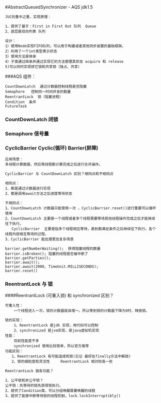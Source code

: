 #AbstractQueuedSynchronizer - AQS  jdk1.5  

    JUC的重中之重，实现原理：
    
    1、提供了基于：First in First Out 队列  Queue 
    2、底层是双向列表 队列
    
    设计：
    1）使用Node实现FIFO队列，可以用于构建或者其他同步装置的基础框架。
    2）利用了一个int类型表示状态
    3）使用方法是继承
    4）子类通过继承并通过实现它的方法管理其状态 acquire 和 release
    5)可以同时实现排它锁和共享锁（独占、共享）

###AQS 组件：
 
    CountDownLatch  通过计数器控制线程是否阻塞
    Semaphore   控制同一时间并发的数量
    ReentrantLock  锁（阻塞进程）
    Condition  条件 
    FutureTask  
    
### CountDownLatch 闭锁
    
### Semaphore 信号量

### CyclicBarrier Cyclic(循环) Barrier(屏障)
    应用场景： 
    多线程计算数据，然后等线程都计算完成之后进行合并操作。
    
    CyclicBarrier 与 CountDownLatch 区别？相同点和不相同点
    
    相同点：
    1、都是通过计数器进行实现
    2、都是调用await方法之后进度等待状态
    
    不相同点：
    1、CountDownLatch 计数器只能使用一次 ，CyclicBarrier.reset()进行重置可以循环使用
    2、CountDownLatch 主要是一个线程或者多个线程需要等待其他线程操作完成之后才能继续往下执行。
       CyclicBarrier  主要是指多个线程相互等待，直到都满足条件之后继续往下执行。各个线程内部相互等待的过程。   
    3、CyclicBarrier 能处理更加复杂场景

    barrier.getNumberWaiting();  获得阻塞线程的数量 
    barrier.isBroken(); 阻塞的线程是否被中断了
    barrier.getParties(); 
    barrier.await();
    barrier.await(2000, TimeUnit.MILLISECONDS);
    barrier.reset() 

### ReentrantLock 与 锁

####ReentrantLock (可重入锁) 和 synchronized 区别？
    
    可重入性：
        一个线程进入一次，锁的计数器就自增一。所以等到锁的计数器下降为0时，释放锁。
        
    锁的实现：
        1、ReentrantLock 是jdk 实现，用代码可以控制
        2、synchronized 是jvm实现，是java虚拟机实现 
    性能：
        目前性能差不多
        synchronized 使用比较简单，所以官方推荐
    功能区别：
       1、ReentrantLock 有可能造成死锁(忘记 最好在finally方法中解锁)
       2、锁的细粒度和灵活性     ReentrantLock 相对较高一些
        
    ReentrantLock 独有功能？
    
    1、公平锁和非公平锁？
    公平锁：先等待的锁先获得锁执行。
    2、提供了Condition类，可以分组唤醒需要唤醒的线程
    3、提供了能够中断等待锁的线程机制，lock.lockInterruptibly()
    
    
